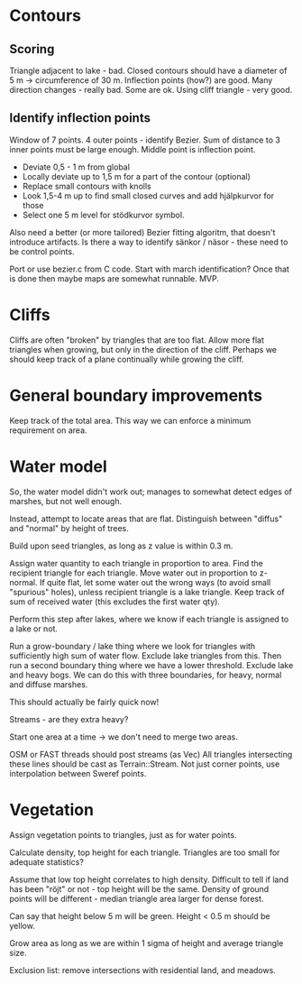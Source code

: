 # Contours
## Scoring
Triangle adjacent to lake - bad. 
Closed contours should have a diameter of 5 m -> circumference of 30 m. 
Inflection points (how?) are good.
Many direction changes - really bad. Some are ok.
Using cliff triangle - very good.

## Identify inflection points
Window of 7 points. 
4 outer points - identify Bezier.
Sum of distance to 3 inner points must be large enough. 
Middle point is inflection point. 

- Deviate 0,5 - 1 m from global
- Locally deviate up to 1,5 m for a part of the contour (optional)
- Replace small contours with knolls
- Look 1,5-4 m up to find small closed curves and add hjälpkurvor for those
- Select one 5 m level for stödkurvor symbol.

Also need a better (or more tailored) Bezier fitting algoritm, that doesn't introduce artifacts. Is there a way to identify sänkor / näsor - these need to be control points.

Port or use bezier.c from C code.
Start with march identification? Once that is done then maybe maps are somewhat runnable. MVP.

# Cliffs

Cliffs are often "broken" by triangles that are too flat. Allow more flat triangles when growing, but only in the direction of the cliff. Perhaps we should keep track of a plane continually while growing the cliff.

# General boundary improvements

Keep track of the total area. This way we can enforce a minimum requirement on area.

# Water model

So, the water model didn't work out; manages to somewhat detect edges of marshes, but not well enough.

Instead, attempt to locate areas that are flat. Distinguish between "diffus" and "normal" by height of trees.

Build upon seed triangles, as long as z value is within 0.3 m. 

Assign water quantity to each triangle in proportion to area.
Find the recipient triangle for each triangle.
Move water out in proportion to z-normal.
If quite flat, let some water out the wrong ways (to avoid small "spurious" holes), unless recipient triangle is a 
lake triangle.
Keep track of sum of received water (this excludes the first water qty).

Perform this step after lakes, where we know if each triangle is assigned to a lake or not.

Run a grow-boundary / lake thing where we look for triangles with sufficiently high sum of water flow. Exclude lake triangles from this.
Then run a second boundary thing where we have a lower threshold. Exclude lake and heavy bogs.
We can do this with three boundaries, for heavy, normal and diffuse marshes. 

This should actually be fairly quick now!

Streams - are they extra heavy? 

Start one area at a time -> we don't need to merge two areas.

OSM or FAST threads should post streams (as Vec<Sweref>)
All triangles intersecting these lines should be cast as Terrain::Stream. Not just corner points, use interpolation between Sweref points.

# Vegetation 

Assign vegetation points to triangles, just as for water points.

Calculate density, top height for each triangle. Triangles are too small for adequate statistics?

Assume that low top height correlates to high density. Difficult to tell if land has been "röjt" or not - top height will be the same. Density of ground points will be different - median triangle area larger for dense forest.

Can say that height below 5 m will be green. Height < 0.5 m should be yellow.

Grow area as long as we are within 1 sigma of height and average triangle size.

Exclusion list: remove intersections with residential land, and meadows.

